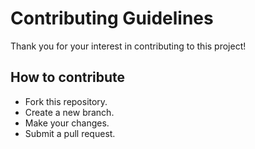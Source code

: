 # Contributing Guidelines

Thank you for your interest in contributing to this project!

## How to contribute
- Fork this repository.
- Create a new branch.
- Make your changes.
- Submit a pull request.

